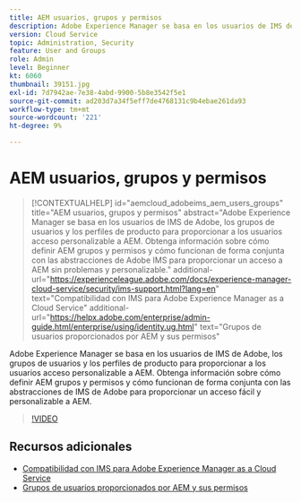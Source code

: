 ```yaml
---
title: AEM usuarios, grupos y permisos
description: Adobe Experience Manager se basa en los usuarios de IMS de Adobe, los grupos de usuarios y los perfiles de producto para proporcionar a los usuarios acceso personalizable a AEM. Obtenga información sobre cómo definir AEM grupos y permisos y cómo funcionan de forma conjunta con las abstracciones de Adobe IMS para proporcionar un acceso a AEM sin problemas y personalizable.
version: Cloud Service
topic: Administration, Security
feature: User and Groups
role: Admin
level: Beginner
kt: 6060
thumbnail: 39151.jpg
exl-id: 7d7942ae-7e38-4abd-9900-5b8e3542f5e1
source-git-commit: ad203d7a34f5eff7de4768131c9b4ebae261da93
workflow-type: tm+mt
source-wordcount: '221'
ht-degree: 9%

---
```


# AEM usuarios, grupos y permisos

>[!CONTEXTUALHELP]
>id="aemcloud_adobeims_aem_users_groups"
>title="AEM usuarios, grupos y permisos"
>abstract="Adobe Experience Manager se basa en los usuarios de IMS de Adobe, los grupos de usuarios y los perfiles de producto para proporcionar a los usuarios acceso personalizable a AEM. Obtenga información sobre cómo definir AEM grupos y permisos y cómo funcionan de forma conjunta con las abstracciones de Adobe IMS para proporcionar un acceso a AEM sin problemas y personalizable."
>additional-url="https://experienceleague.adobe.com/docs/experience-manager-cloud-service/security/ims-support.html?lang=en" text="Compatibilidad con IMS para Adobe Experience Manager as a Cloud Service"
>additional-url="https://helpx.adobe.com/enterprise/admin-guide.html/enterprise/using/identity.ug.html" text="Grupos de usuarios proporcionados por AEM y sus permisos"

Adobe Experience Manager se basa en los usuarios de IMS de Adobe, los grupos de usuarios y los perfiles de producto para proporcionar a los usuarios acceso personalizable a AEM. Obtenga información sobre cómo definir AEM grupos y permisos y cómo funcionan de forma conjunta con las abstracciones de IMS de Adobe para proporcionar un acceso fácil y personalizable a AEM.

>[!VIDEO](https://video.tv.adobe.com/v/39151/?quality=12&learn=on)

## Recursos adicionales

+ [Compatibilidad con IMS para Adobe Experience Manager as a Cloud Service](https://experienceleague.adobe.com/docs/experience-manager-cloud-service/security/ims-support.html)
+ [Grupos de usuarios proporcionados por AEM y sus permisos](https://experienceleague.adobe.com/docs/experience-manager-65/administering/security/security.html#built-in-users-and-groups)
